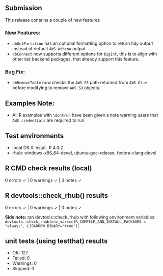 ## Submission
This release contains a couple of new features

### New Features:
* `dbGetPartition` has an optional formatting option to return tidy output instead of default `AWS Athena` output
* `dbConnect` now supports different options for `bigint`, this is to align with other `DBI` backend packages, that already support this feature.

### Bug Fix:
* `dbRemoveTable` now checks the `AWS S3` path returned from `AWS Glue` before modifying to remove `AWS S3` objects.

## Examples Note:
* All R examples with `\dontrun` have been given a note warning users that `AWS credentials` are required to run

## Test environments
* local OS X install, R 4.0.2
* rhub: windows-x86_64-devel, ubuntu-gcc-release, fedora-clang-devel

## R CMD check results (local)
0 errors ✓ | 0 warnings ✓ | 0 notes ✓

## R devtools::check_rhub() results
0 errors ✓ | 0 warnings ✓ | 0 notes ✓

**Side note:** ran devtools::check_rhub with following environment variables:
`devtools::check_rhub(env_vars=c(R_COMPILE_AND_INSTALL_PACKAGES = "always", LIBARROW_BINARY="true"))`

## unit tests (using testthat) results
* OK:       127
* Failed:   0
* Warnings: 0
* Skipped:  0
